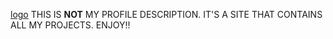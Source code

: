 [logo](https://github.com/user-attachments/assets/a9a904a8-c1ec-474d-b301-bea940cafbc1)
THIS IS **NOT** MY PROFILE DESCRIPTION. IT'S A SITE THAT CONTAINS ALL MY PROJECTS. ENJOY!!
